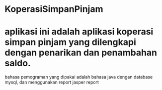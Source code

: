 # KoperasiSimpanPinjam
# aplikasi ini adalah aplikasi koperasi simpan pinjam yang dilengkapi dengan penarikan dan penambahan saldo.
  bahasa pemograman yang dipakai adalah bahasa java dengan database mysql, dan menggunakan report jasper report
